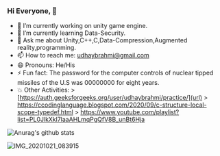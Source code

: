 ### Hi Everyone, 👋

- 🔭 I’m currently working on unity game engine.
- 🌱 I’m currently learning Data-Security.
- 💬 Ask me about Unity,C++,C,Data-Compression,Augmented reality,programming.
- 📫 How to reach me: udhaybrahmi@gmail.com
- 😄 Pronouns: He/His
- ⚡ Fun fact: The password for the computer controls of nuclear tipped missiles of the U.S was 00000000 for eight years.
- 💥 Other Activities: 
          > [https://auth.geeksforgeeks.org/user/udhaybrahmi/practice/](url)
          > https://ccodinglanguage.blogspot.com/2020/09/c-structure-local-scope-typedef.html
          > https://www.youtube.com/playlist?list=PL0JlkXkl7laaAHLmqPgQfV8B_unBt6Hja

![Anurag's github stats](https://github-readme-stats.vercel.app/api?username=Udhay-Brahmi)

![IMG_20201021_083915](https://user-images.githubusercontent.com/72250606/96668629-3a004980-1379-11eb-9be3-681a0877aab6.jpg)
